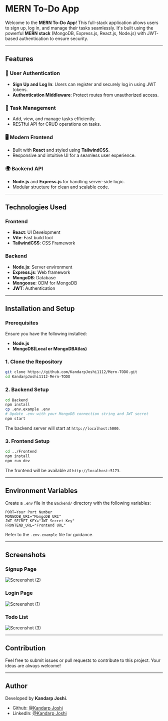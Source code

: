 # MERN To-Do App

Welcome to the **MERN To-Do App**! This full-stack application allows users to sign up, log in, and manage their tasks seamlessly. It's built using the powerful **MERN stack** (MongoDB, Express.js, React.js, Node.js) with JWT-based authentication to ensure security.

---

## Features

### 🔐 **User Authentication**
- **Sign Up and Log In**: Users can register and securely log in using JWT tokens.
- **Authentication Middleware**: Protect routes from unauthorized access.

### 📝 **Task Management**
- Add, view, and manage tasks efficiently.
- RESTful API for CRUD operations on tasks.

### 🖥️ **Modern Frontend**
- Built with **React** and styled using **TailwindCSS**.
- Responsive and intuitive UI for a seamless user experience.

### 🌍 **Backend API**
- **Node.js** and **Express.js** for handling server-side logic.
- Modular structure for clean and scalable code.

---

## Technologies Used

### Frontend
- **React**: UI Development
- **Vite**: Fast build tool
- **TailwindCSS**: CSS Framework

### Backend
- **Node.js**: Server environment
- **Express.js**: Web framework
- **MongoDB**: Database
- **Mongoose**: ODM for MongoDB
- **JWT**: Authentication

---


## Installation and Setup

### Prerequisites
Ensure you have the following installed:
- **Node.js**
- **MongoDB(Local or MongoDBAtlas)**

### 1. Clone the Repository
```bash
git clone https://github.com/KandarpJoshi1112/Mern-TODO.git
cd KandarpJoshi1112-Mern-TODO
```

### 2. Backend Setup
```bash
cd Backend
npm install
cp .env.example .env
# Update .env with your MongoDB connection string and JWT secret
npm start
```
The backend server will start at `http://localhost:5000`.

### 3. Frontend Setup
```bash
cd ../Frontend
npm install
npm run dev
```
The frontend will be available at `http://localhost:5173`.

---
## Environment Variables
Create a `.env` file in the `Backend/` directory with the following variables:

```
PORT=Your Port Number
MONGODB_URI="MongoDB URI"
JWT_SECRET_KEY="JWT Secret Key"
FRONTEND_URL="Frontend URL"
```

Refer to the `.env.example` file for guidance.



---


## Screenshots

### Signup Page
![Screenshot (2)](https://github.com/user-attachments/assets/f1b8718d-8448-441e-9789-0a3744e69033)


### Login Page
![Screenshot (1)](https://github.com/user-attachments/assets/1dce2792-2a40-4252-b6c9-aa51fcb4311a)


### Todo List
![Screenshot (3)](https://github.com/user-attachments/assets/36adc09d-bd93-4f49-9f9d-c00e55c5617d)



---


## Contribution
Feel free to submit issues or pull requests to contribute to this project. Your ideas are always welcome!

---





## Author
Developed by **Kandarp Joshi**. 
* Github: [@Kandarp Joshi](https://github.com/KandarpJoshi1112)
* LinkedIn: [@Kandarp Joshi](https://www.linkedin.com/in/kandarp-joshi-3451231bb/)


